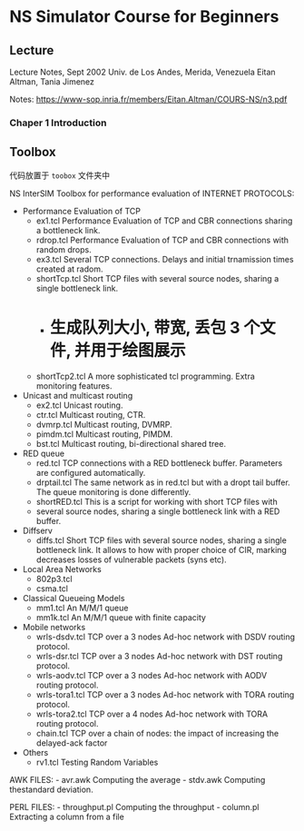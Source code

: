 # NS Simulator Course for Beginners  


## Lecture

 Lecture Notes, Sept 2002
                         Univ. de Los Andes,
                           Merida, Venezuela
                   Eitan Altman, Tania Jimenez

Notes: https://www-sop.inria.fr/members/Eitan.Altman/COURS-NS/n3.pdf

### Chaper 1 Introduction

## Toolbox

代码放置于 `toobox` 文件夹中

  NS InterSIM
                      Toolbox for performance evaluation of
                                 INTERNET PROTOCOLS:

* Performance Evaluation of TCP
    - ex1.tcl Performance Evaluation of TCP and CBR connections sharing a bottleneck link.
    - rdrop.tcl Performance Evaluation of TCP and CBR connections with random drops.
    - ex3.tcl Several TCP connections. Delays and initial trnamission times created at radom.
    - shortTcp.tcl Short TCP files with several source nodes, sharing a single bottleneck link.
      + # 生成队列大小, 带宽, 丢包 3 个文件, 并用于绘图展示
    - shortTcp2.tcl A more sophisticated tcl programming. Extra monitoring features.
* Unicast and multicast routing
    - ex2.tcl Unicast routing.
    - ctr.tcl Multicast routing, CTR.
    - dvmrp.tcl Multicast routing, DVMRP.
    - pimdm.tcl Multicast routing, PIMDM.
    - bst.tcl Multicast routing, bi-directional shared tree.
* RED queue
    - red.tcl TCP connections with a RED bottleneck buffer. Parameters are configured automatically.
    - drptail.tcl The same network as in red.tcl but with a dropt tail buffer. The queue monitoring is done differently.
    - shortRED.tcl This is a script for working with short TCP files with
    - several source nodes, sharing a single bottleneck link with a RED buffer.
* Diffserv
    - diffs.tcl Short TCP files with several source nodes, sharing a single bottleneck link. It allows to how with proper choice of CIR, marking decreases losses of vulnerable packets (syns etc).
* Local Area Networks
    - 802p3.tcl
    - csma.tcl
* Classical Queueing Models
    - mm1.tcl An M/M/1 queue
    - mm1k.tcl An M/M/1 queue with finite capacity
* Mobile networks
    - wrls-dsdv.tcl TCP over a 3 nodes Ad-hoc network with DSDV routing protocol.
    - wrls-dsr.tcl TCP over a 3 nodes Ad-hoc network with DST routing protocol.
    - wrls-aodv.tcl TCP over a 3 nodes Ad-hoc network with AODV routing protocol.
    - wrls-tora1.tcl TCP over a 3 nodes Ad-hoc network with TORA routing protocol.
    - wrls-tora2.tcl TCP over a 4 nodes Ad-hoc network with TORA routing protocol.
    - chain.tcl TCP over a chain of nodes: the impact of increasing the delayed-ack factor
* Others
    - rv1.tcl Testing Random Variables

AWK FILES:
    - avr.awk Computing the average
    - stdv.awk Computing thestandard deviation.

PERL FILES:
    - throughput.pl Computing the throughput
    - column.pl Extracting a column from a file
